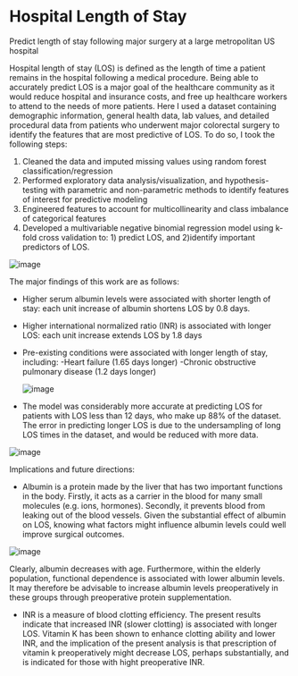 # Hospital Length of Stay
Predict length of stay following major surgery at a large metropolitan US hospital

Hospital length of stay (LOS) is defined as the length of time a patient remains in the hospital following a medical procedure. Being able to accurately predict LOS is a major goal of the healthcare community as it would reduce hospital and insurance costs, and free up healthcare workers to attend to the needs of more patients. Here I used a dataset containing demographic information, general health data, lab values, and detailed procedural data
from patients who underwent major colorectal surgery to identify the features that are most predictive of LOS. To do so, I took the following steps:

1) Cleaned the data and imputed missing values using random forest classification/regression
2) Performed exploratory data analysis/visualization, and hypothesis-testing with parametric and non-parametric methods
to identify features of interest for predictive modeling
3) Engineered features to account for multicollinearity and class imbalance of categorical features
4) Developed a multivariable negative binomial regression model using k-fold cross validation to: 1) predict LOS, and 2)identify
important predictors of LOS.

![image](https://user-images.githubusercontent.com/89553765/195169166-c1dc8e07-c6be-4005-b3be-12bfe51c3802.png)


The major findings of this work are as follows:


- Higher serum albumin levels were associated with shorter length of stay: each unit increase of albumin shortens LOS
by 0.8 days.
- Higher international normalized ratio (INR) is associated with longer LOS: each unit increase extends LOS by 1.8 days
- Pre-existing conditions were associated with longer length of stay, including:
      -Heart failure (1.65 days longer)
      -Chronic obstructive pulmonary disease (1.2 days longer)
      
    ![image](https://user-images.githubusercontent.com/89553765/195166397-2200463c-c5de-4c65-a8b6-b8ef093bba10.png)
    
- The model was considerably more accurate at predicting LOS for patients with LOS less than 12 days, who make up 88% of the 
dataset. 
    The error in predicting longer LOS is due to the undersampling of long LOS times in the dataset, and would be reduced with more data.

![image](https://user-images.githubusercontent.com/89553765/195170680-e6e3b993-bd44-4a03-b50f-02f524c416f9.png)

Implications and future directions:

- Albumin is a protein made by the liver that has two important functions in the body. Firstly, it acts as a carrier
in the blood for many small molecules (e.g. ions, hormones). Secondly, it prevents blood from leaking out of the blood
vessels. Given the substantial effect of albumin on LOS, knowing what factors might influence albumin levels could well
improve surgical outcomes. 

![image](https://user-images.githubusercontent.com/89553765/196274039-ad384ebe-3a25-41c3-b41a-478c3da1b722.png)

  Clearly, albumin decreases with age. Furthermore, within the elderly population, functional dependence is associated with 
  lower albumin levels. It may therefore be advisable to increase albumin levels preoperatively in these groups through 
  preoperative protein supplementation.

- INR is a measure of blood clotting efficiency. The present results indicate that increased INR (slower clotting) is associated
with longer LOS. Vitamin K has been shown to enhance clotting ability and lower INR, and the implication of the present analysis 
is that prescription of vitamin k preoperatively might decrease LOS, perhaps substantially, and is indicated for those with 
hight preoperative INR.

